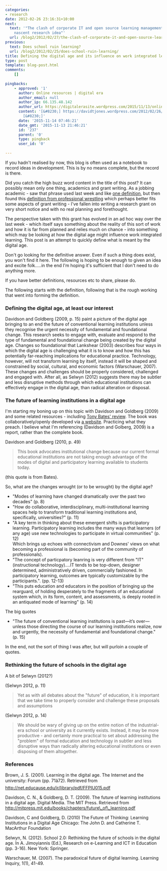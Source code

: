 ```yaml
---
categories:
- research
date: 2012-02-26 23:16:31+10:00
next:
  text: '"The clash of corporate IT and open source learning management system: a
    nascent research idea"'
  url: /blog2/2012/02/27/the-clash-of-corporate-it-and-open-source-learning-management-system-a-nascent-research-idea/
previous:
  text: Does school ruin learning?
  url: /blog2/2012/02/25/does-school-ruin-learning/
title: Defining the digital age and its influence on work integrated learning
type: post
template: blog-post.html
comments:
    []
    
pingbacks:
    - approved: '1'
      author: Online resources | digital era
      author_email: null
      author_ip: 66.135.48.142
      author_url: https://digitalerasite.wordpress.com/2015/11/13/online-resources/
      content: '[&#8230;] https://davidtjones.wordpress.com/2012/02/26/defining-the-digital-age-and-its-influence-on-work-inte&#8230;
        [&#8230;]'
      date: '2015-11-14 07:46:21'
      date_gmt: '2015-11-13 21:46:21'
      id: '237'
      parent: '0'
      type: pingback
      user_id: '0'
    
---
```

If you hadn't realised by now, this blog is often used as a notebook to record ideas in development. This is by no means complete, but the record is there.

Did you catch the high buzz word content in the title of this post? It can possibly mean only one thing, academics and grant writing. As a jobbing academic - saw that phrase used last week and like [one definition](http://www.merriam-webster.com/dictionary/jobbing), but then found this [definition from professional wrestling](http://en.wikipedia.org/wiki/Job_\(professional_wrestling\)) which perhaps better fits some aspects of grant writing - I've fallen into writing a research grant on very short notice and with no real planning and forethought.

The perspective taken with this grant has evolved in an ad hoc way over the last week - which itself says something about the reality of this sort of work and how it is far from planned and relies much on chance - into something which may be looking at how the digital age might influence work integrated learning. This post is an attempt to quickly define what is meant by the digital age.

Don't go looking for the definitive answer. Even if such a thing does exist, you won't find it here. The following is hoping to be enough to given an idea and excite folk.....in the end I'm hoping it's sufficient that I don't need to do anything more.

If you have better definitions, resources etc to share, please do.

The following starts with the definition, following that is the rough working that went into forming the definition.

### Defining the digital age, at least our interest

Davidson and Goldberg (2009, p. 15) paint a picture of the digital age bringing to an end the future of conventional learning institutions unless they recognise the urgent necessity of fundamental and foundational change. This research seeks to engage with, evaluate and respond to the type of fundamental and foundational change being created by the digital age. Changes so foundational that Lankshear (2003) describes four ways in which the digital age is challenging what it is to know and how this has potentially far-reaching implications for educational practice. Technology, however, will not transform learning by itself, instead it will be shaped and constrained by social, cultural, and economic factors (Warschauer, 2007). These changes and challenges should be properly considered, challenged and engaged with. After all, as Selwyn (2012) suggests there may be subtler and less disruptive methods through which educational institutions can effectively engage in the digital age, than radical alteration or disposal.

### The future of learning institutions in a digital age

I'm starting my boning up on this topic with Davidson and Goldberg (2009) and some related resources - including [Tony Bates' review](http://www.tonybates.ca/2011/10/10/book-review-the-future-of-thinking-learning-institutions-in-a-digital-age/). The book was collaboratively/openly developed via [a website](http://www.futureofthebook.org/HASTAC/learningreport/about/). Practicing what they preach. I believe what I'm referencing (Davidson and Golberg, 2009) is a report, rather than the complete book.

Davidson and Goldberg (2010, p. 49)

> This book advocates institutional change because our current formal educational institutions are not taking enough advantage of the modes of digital and participatory learning available to students today.

(this quote is from Bates).

So, what are the changes wrought (or to be wrought) by the digital age?

- "Modes of learning have changed dramatically over the past two decades" (p. 8)
- "How do collaborative, interdisciplinary, multi-institutional learning spaces help to transform traditional learning institutions and, specifically, universities?" (p. 11)
- "A key term in thinking about these emergent shifts is participatory learning. Participatory learning includes the many ways that learners (of any age) use new technologies to participate in virtual communities" (p. 12)  
    Which brings up echoes with connectivism and Downes' views on what becoming a professional is (becoming part of the community of professionals).
- "The concept of particpatory leanring is very different from "IT" (instructional technology)....IT tends to be top-down, designer determined, administratively driven, commercially fashioned. In participatory learning, outcomes are typically customizable by the participants.". (pp. 12-13)
- "This puts education and educators in the position of bringing up the rearguard, of holding desperately to the fragments of an educational system which, in its form, content, and assessments, is deeply rooted in an antiquated mode of learning" (p. 14)

The big quotes

- "The future of conventional learning institutions is past—it’s over—unless those directing the course of our learning institutions realize, now and urgently, the necessity of fundamental and foundational change." (p. 15)

In the end, not the sort of thing I was after, but will purloin a couple of quotes.

### Rethinking the future of schools in the digital age

A bit of Selwyn (2012?)

(Selwyn 2012, p. 11)

> Yet as with all debates about the "future" of education, it is important that we take time to properly consider and challenge these proposals and assumptions

(Selwyn 2012, p. 14)

> We should be wary of giving up on the entire notion of the industrial-era school or university as it currently exists. Instead, it may be more productive - and certainly more practical to set about addressing the "problem" of formal education and technology in subtler and less disruptive ways than radically altering educational institutions or even disposing of them altogether.

### References

Brown, J. S. (2001). Learning in the digital age. The Internet and the university: Forum (pp. 71â72). Retrieved from http://net.educause.edu/ir/library/pdf/FFPIU015.pdf

Davidson, C. N., & Goldberg, D. T. (2009). The future of learning institutions in a digital age. Digital Media. The MIT Press. Retrieved from http://mitpress.mit.edu/books/chapters/future\_of\_learning.pdf

Davidson, C and Goldberg, D. (2010) The Future of Thinking: Learning Institutions in a Digital Age Chicago: The John D. and Catherine T. MacArthur Foundation

Selwyn, N. (2012). School 2.0: Rethinking the future of schools in the digital age. In A. Jimoyiannis (Ed.), Research on e-Learning and ICT in Education (pp. 3-16). New York: Springer.

Warschauer, M. (2007). The paradoxical future of digital learning. Learning Inquiry, 1(1), 41-49.